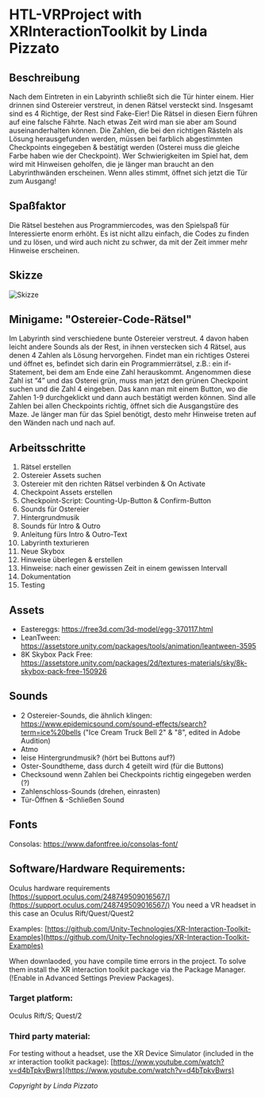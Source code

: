 # HTL-VRProject with XRInteractionToolkit by Linda Pizzato

## Beschreibung
Nach dem Eintreten in ein Labyrinth schließt sich die Tür hinter einem. Hier drinnen sind Ostereier verstreut, in denen Rätsel versteckt sind. Insgesamt sind es 4 Richtige, der Rest sind Fake-Eier!
Die Rätsel in diesen Eiern führen auf eine falsche Fährte. Nach etwas Zeit wird man sie aber am Sound auseinanderhalten können.
Die Zahlen, die bei den richtigen Rästeln als Lösung herausgefunden werden, müssen bei farblich abgestimmten Checkpoints eingegeben & bestätigt werden (Osterei muss die gleiche Farbe haben wie der Checkpoint). 
Wer Schwierigkeiten im Spiel hat, dem wird mit Hinweisen geholfen, die je länger man braucht an den Labyrinthwänden erscheinen.
 Wenn alles stimmt, öffnet sich jetzt die Tür zum Ausgang!

## Spaßfaktor
Die Rätsel bestehen aus Programmiercodes, was den Spielspaß für Interessierte enorm erhöht. Es ist nicht allzu einfach, die Codes zu finden und zu lösen, und wird auch nicht zu schwer, da mit der Zeit immer mehr Hinweise erscheinen.

## Skizze
![Skizze](https://user-images.githubusercontent.com/72389401/168030256-a4b7e302-fdd3-48ff-9e17-3735498b3b8e.png)

## Minigame: "Ostereier-Code-Rätsel"
Im Labyrinth sind verschiedene bunte Ostereier verstreut. 4 davon haben leicht andere Sounds als der Rest, in ihnen verstecken sich 4 Rätsel, aus denen 4 Zahlen als Lösung hervorgehen.
Findet man ein richtiges Osterei und öffnet es, befindet sich darin ein Programmierrätsel, z.B.: ein if-Statement, bei dem am Ende eine Zahl herauskommt. Angenommen diese Zahl ist “4” und das Osterei grün, muss man jetzt den grünen Checkpoint suchen und die Zahl 4 eingeben. Das kann man mit einem Button, wo die Zahlen 1-9 durchgeklickt und dann auch bestätigt werden können.
Sind alle Zahlen bei allen Checkpoints richtig, öffnet sich die Ausgangstüre des Maze.
Je länger man für das Spiel benötigt, desto mehr Hinweise treten auf den Wänden nach und nach auf.

## Arbeitsschritte
1. Rätsel erstellen
2. Ostereier Assets suchen
3. Ostereier mit den richten Rätsel verbinden & On Activate
4. Checkpoint Assets erstellen
5. Checkpoint-Script: Counting-Up-Button & Confirm-Button
6. Sounds für Ostereier
7. Hintergrundmusik
8. Sounds für Intro & Outro
9. Anleitung fürs Intro & Outro-Text
10. Labyrinth texturieren
11. Neue Skybox
12. Hinweise überlegen & erstellen 
13. Hinweise: nach einer gewissen Zeit in einem gewissen Intervall
14. Dokumentation
15. Testing

## Assets
- Eastereggs: https://free3d.com/3d-model/egg-370117.html
- LeanTween: https://assetstore.unity.com/packages/tools/animation/leantween-3595
- 8K Skybox Pack Free: https://assetstore.unity.com/packages/2d/textures-materials/sky/8k-skybox-pack-free-150926

## Sounds
- 2 Ostereier-Sounds, die ähnlich klingen: https://www.epidemicsound.com/sound-effects/search?term=ice%20bells ("Ice Cream Truck Bell 2" & "8", edited in Adobe Audition)
- Atmo
- leise Hintergrundmusik? (hört bei Buttons auf?)
- Oster-Soundtheme, dass durch 4 geteilt wird (für die Buttons)
- Checksound wenn Zahlen bei Checkpoints richtig eingegeben werden (?)
- Zahlenschloss-Sounds (drehen, einrasten)
- Tür-Öffnen & -Schließen Sound

## Fonts
Consolas: https://www.dafontfree.io/consolas-font/

## Software/Hardware Requirements:

Oculus hardware requirements  [https://support.oculus.com/248749509016567/](https://support.oculus.com/248749509016567/)  You need a VR headset in this case an Oculus Rift/Quest/Quest2

Examples:  [https://github.com/Unity-Technologies/XR-Interaction-Toolkit-Examples](https://github.com/Unity-Technologies/XR-Interaction-Toolkit-Examples)

When downlaoded, you have compile time errors in the project. To solve them install the XR interaction toolkit package via the Package Manager. (!Enable in Advanced Settings Preview Packages).

### Target platform:
Oculus Rift/S; Quest/2

### Third party material:
For testing without a headset, use the XR Device Simulator (included in the xr interaction toolkit package):  [https://www.youtube.com/watch?v=d4bTpkvBwrs](https://www.youtube.com/watch?v=d4bTpkvBwrs)

*Copyright by Linda Pizzato*
